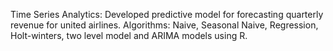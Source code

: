 Time Series Analytics: Developed predictive model for forecasting quarterly revenue for united airlines.
Algorithms: Naive, Seasonal Naive, Regression, Holt-winters, two level model
and ARIMA models using R.
